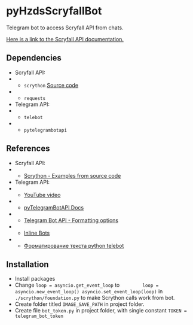 # pyHzdsScryfallBot

Telegram bot to access Scryfall API from chats.

[Here is a link to the Scryfall API documentation.](https://scryfall.com/docs/api)

## Dependencies
- Scryfall API:
- - `scrython` [Source code](https://github.com/NandaScott/Scrython)
- - `requests`
- Telegram API:
- - `telebot`
- - `pytelegrambotapi`


## References
- Scryfall API:
- - [Scrython - Examples from source code](https://github.com/NandaScott/Scrython/tree/main/examples)
- Telegram API:
- - [YouTube video](https://www.youtube.com/watch?v=CR7B19aJo9A)
- - [pyTelegramBotAPI Docs](https://pypi.org/project/pyTelegramBotAPI/)
- - [Telegram Bot API - Formatting options](https://core.telegram.org/bots/api#markdownv2-style)
- - [Inline Bots](https://core.telegram.org/bots/inline)
- - [Форматирование текста python telebot](https://ru.stackoverflow.com/questions/1034947/Форматирование-текста-python-telebot)

## Installation
- Install packages
- Change `loop = asyncio.get_event_loop` to `        loop = asyncio.new_event_loop() asyncio.set_event_loop(loop)` in `./scrython/foundation.py` to make Scrython calls work from bot.
- Create folder titled `IMAGE_SAVE_PATH` in project folder.
- Create file `bot_token.py` in project folder, with single constant `TOKEN = telegram_bot_token`